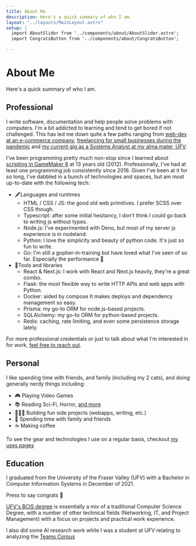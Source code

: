 ```yaml
---
title: About Me
description: Here's a quick summary of who I am.
layout: "../layouts/MainLayout.astro"
setup: |
  import AboutSlider from '../components/about/AboutSlider.astro';
  import CongratsButton from '../components/about/CongratsButton';

---
```

# About Me

Here's a quick summary of who I am.

<AboutSlider />

## Professional

I write software, documentation and help people solve problems with computers. I'm a bit addicted to learning and tend to get bored if not challenged. This has led me down quite a few paths ranging from [web-dev at an e-commerce company](https://www.vsslgear.com/en-ca), [freelancing for small businesses during the pandemic](https://tinybox.dev) and [my current gig as a Systems Analyst at my alma mater, UFV](https://mykal.codes/posts/new-job-at-ufv/).  

I've been programming pretty much non-stop since I learned about [scripting in GameMaker 8](https://manual.yoyogames.com/The_Asset_Editors/Scripts.htm) at 13 years old (2012). Professionally, I've had at least one programming job consistently since 2016. Given I've been at it for so long, I've dabbled in a bunch of technologies and spaces, but am most up-to-date with the following tech: 

* 🖋️Languages and runtimes
  * HTML / CSS / JS: the good old web primitives. I prefer SCSS over CSS though.
  * Typescript: after some initial hesitancy, I don't think I could go back to writing js without types.
  * Node.js: I've experimented with Deno, but most of my server js experience is in nodeland.  
  * Python: I love the simplicity and beauty of python code. It's just so fun to write.
  * Go: I'm still a gopher-in-training but have loved what I've seen of so far. Especially the performance 🚀
* 🔨Tools and libraries
  * React & Next.js: I work with React and Next.js heavily, they're a great combo. 
  * Flask: the most flexible way to write HTTP APIs and web apps with Python.
  * Docker: aided by compose It makes deploys and dependency management so easy.
  * Prisma: my go-to ORM for node.js-based projects.
  * SQLAlchemy: my go-to ORM for python-based projects.
  * Redis: caching, rate limiting, and even some persistence storage lately. 

For more professional credentials or just to talk about what I'm interested in for work, [feel free to reach out](https://mykal.codes/contact).

## Personal

I like spending time with friends, and family (including my 2 cats), and doing generally nerdy things including:

* 🎮 Playing Video Games
* 📚 Reading Sci-Fi, Horror, [and more](https://www.goodreads.com/user/show/141327631-mykal-machon)
* 👩🏻‍💻 Building fun side projects (webapps, writing, etc.)
* 🍻 Spending time with family and friends
* ☕ Making coffee

To see the gear and technologies I use on a regular basis, checkout [my uses pages](/uses/)

## Education

I graduated from the University of the Fraser Valley (UFV) with a Bachelor in Computer Information Systems in December of 2021.

<CongratsButton client:idle>Press to say congrats 🎉</CongratsButton>

[UFV's BCIS degree](https://www.ufv.ca/computing/) is essentially a mix of a traditional Computer Science Degree,
with a number of other technical fields (Networking, IT, and Project Management) with a focus on projects and
practical work experience.

I also did some AI research work while I was a student at UFV relating to analyzing the [Teams Corpus](https://sites.google.com/site/teamentrainmentstudy/corpus?authuser=0)
